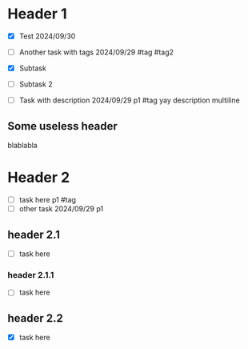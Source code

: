 # Header 1
- [X] Test 2024/09/30
- [ ] Another task with tags 2024/09/29 #tag #tag2
- [X] Subtask
- [ ] Subtask 2

- [ ] Task with description 2024/09/29 p1 #tag
  yay description
  multiline

## Some useless header
blablabla

# Header 2
- [ ] task here p1 #tag
- [ ] other task 2024/09/29 p1
## header 2.1
- [ ] task here

### header 2.1.1
- [ ] task here

## header 2.2
- [X] task here

